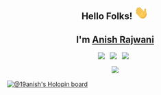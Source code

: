 <h2 align='center'> 
 Hello Folks! <img src="https://raw.githubusercontent.com/10adnan75/10adnan75/master/assets/hi.gif" width="33px">
</h2> 
<h2 align='center'>
 I'm   <a href="https://github.com/19ANISH" target="_blank"> Anish Rajwani</a>
</h2>
<p align='center'>
 <a href="https://www.linkedin.com/in/anish-rajwani-6852341b1" target="_blank">
 <img src="https://img.shields.io/badge/linkedin-%230077B5.svg?&style=for-the-badge&logo=linkedin&logoColor=white" /></a>&nbsp;&nbsp;
 <a href="https://hackerrank.com/anishnr9898" target="_blank">
 <img src="https://img.shields.io/badge/hackerrank-%07190B.svg?&style=for-the-badge&logo=hackerrank&logoColor=white" /></a>&nbsp;&nbsp;
 <a href="https://twitter.com/RajwaniAnish?s=09" target="_blank">
 <img src="https://img.shields.io/badge/twitter-%231DA1F2.svg?&style=for-the-badge&logo=twitter&logoColor=white" /></a>&nbsp;&nbsp;
</p>
<p align='center'>
 <img src="http://github-readme-streak-stats.herokuapp.com?user=19ANISH&theme=gotham&hide_border=true">
</p>

[![@19anish's Holopin board](https://holopin.me/19anish)](https://holopin.io/@19anish)
